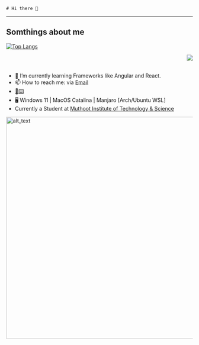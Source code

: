 ```
# Hi there 👋
```
---


## Somthings about me


[![Top Langs](
https://github-readme-stats.vercel.app/api?username=Glitchyi&show_icons=true&bg_color=30,e96443,904e95&title_color=fff&text_color=fff)](https://github.com/anuraghazra/github-readme-stats)

<a href="https://github.com/anuraghazra/github-readme-stats">
  <img align="right" src="https://github-readme-stats.vercel.app/api/top-langs/?username=Glitchy&show_icons=true&bg_color=30,e96443,904e95&title_color=fff&text_color=fff" />
</a>

<br><br>
- 🌱 I’m currently learning Frameworks like Angular and React.
- 📫 How to reach me: via [Email](mailto:advaithnarayanan8@gmail.com)
- [🐒⌨️](https://monkeytype.com/profile/lJ7tGgSHIDbs31TeDXlspwJ5WUj1)
- 🖥️ Windows 11 | MacOS Catalina | Manjaro [Arch/Ubuntu WSL]
- Currently a Student at [Muthoot Institute of Technology & Science](https://mgmits.ac.in/)

[<img alt="alt_text" width="600px" src="https://valid.x86.fr/cache/banner/xv24bv-6.png" />](https://valid.x86.fr/xv24bv)
